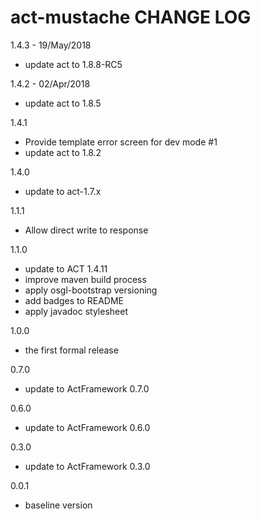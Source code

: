 # act-mustache CHANGE LOG

1.4.3 - 19/May/2018
* update act to 1.8.8-RC5

1.4.2 - 02/Apr/2018
* update act to 1.8.5

1.4.1
* Provide template error screen for dev mode #1
* update act to 1.8.2

1.4.0
* update to act-1.7.x

1.1.1
* Allow direct write to response

1.1.0
* update to ACT 1.4.11
* improve maven build process
* apply osgl-bootstrap versioning
* add badges to README
* apply javadoc stylesheet

1.0.0
- the first formal release

0.7.0
  - update to ActFramework 0.7.0

0.6.0
  - update to ActFramework 0.6.0

0.3.0
  - update to ActFramework 0.3.0

0.0.1
  - baseline version
